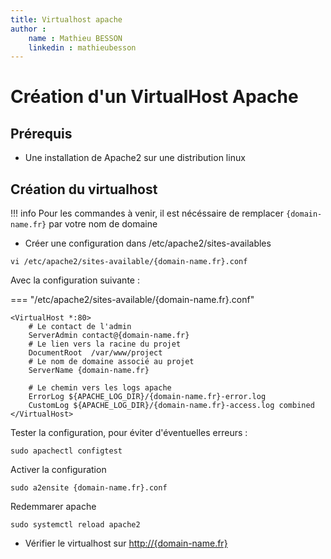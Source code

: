 ```yaml
---
title: Virtualhost apache
author :
    name : Mathieu BESSON
    linkedin : mathieubesson
---
```


# Création d'un VirtualHost Apache

## Prérequis

- Une installation de Apache2 sur une distribution linux

## Création du virtualhost

!!! info
    Pour les commandes à venir, il est nécéssaire de remplacer `{domain-name.fr}` par votre nom de domaine

-  Créer une configuration dans /etc/apache2/sites-availables

```shell
vi /etc/apache2/sites-available/{domain-name.fr}.conf
```

Avec la configuration suivante : 

=== "/etc/apache2/sites-available/{domain-name.fr}.conf"
```apacheconf
<VirtualHost *:80>
    # Le contact de l'admin
	ServerAdmin contact@{domain-name.fr}
    # Le lien vers la racine du projet
	DocumentRoot  /var/www/project
    # Le nom de domaine associé au projet
	ServerName {domain-name.fr}

    # Le chemin vers les logs apache
    ErrorLog ${APACHE_LOG_DIR}/{domain-name.fr}-error.log
    CustomLog ${APACHE_LOG_DIR}/{domain-name.fr}-access.log combined
</VirtualHost>
```

Tester la configuration, pour éviter d'éventuelles erreurs : 
```shell
sudo apachectl configtest
```

Activer la configuration
```shell
sudo a2ensite {domain-name.fr}.conf
```

Redemmarer apache
```shell
sudo systemctl reload apache2
```

- Vérifier le virtualhost sur [http://{domain-name.fr}](http://{domain-name.fr})
